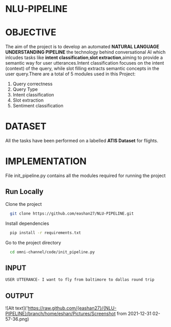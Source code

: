 # NLU-PIPELINE

# OBJECTIVE
The aim of the project is to develop an automated **NATURAL LANGUAGE UNDERSTANDING PIPELINE** the technology behind conversational AI which inlcudes tasks like **intent classification**,**slot extraction**,aiming to provide a semantic way for user utterances.Intent classification focuses on the intent (context) of the query, while slot filling extracts semantic concepts in the user query.There are a total of 5 modules used in this Project:

1. Query correctness
2. Query Type
3. Intent classification
4. Slot extraction
5. Sentiment classification


# DATASET
All the tasks have been performed on a labelled **ATIS Dataset** for flights.

# IMPLEMENTATION

File init_pipeline.py contains all the modules required for running the project









## Run Locally

Clone the project

```bash
  git clone https://github.com/eashan27/NLU-PIPELINE.git
```

Install dependencies

```bash
  pip install -r requirements.txt
```

Go to the project directory

```bash
  cd omni-channel/code/init_pipeline.py
```


## INPUT

```bash
USER UTTERANCE- I want to fly from baltimore to dallas round trip
```

## OUTPUT
![Alt text]('https://raw.github.com/{eashan27}/{NLU-PIPELINE}/branch/home/eshan/Pictures/Screenshot from 2021-12-31 02-57-36.png)


